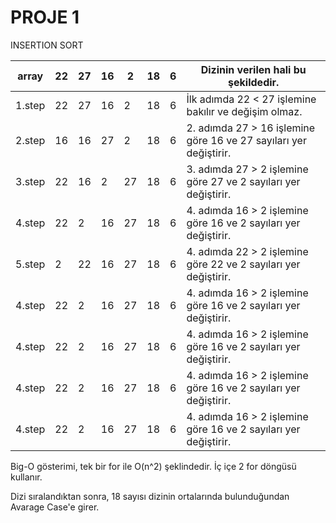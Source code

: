 # PROJE 1

INSERTION SORT

| array  | 22 | 27 | 16 | 2  | 18 | 6  | Dizinin verilen hali bu şekildedir.                                                                   |
|--------|----|----|----|----|---:|----|-------------------------------------------------------------------------------------------------------|
| 1.step | 22  | 27 | 16 | 2 | 18 | 6  | İlk adımda 22 < 27 işlemine bakılır ve değişim olmaz.                                                 |
| 2.step | 16  | 16  | 27 | 2 | 18 | 6 | 2. adımda 27 > 16 işlemine göre 16 ve 27 sayıları yer değiştirir.                                     |
| 3.step | 22  | 16  | 2 | 27 | 18 | 6 | 3. adımda 27 > 2  işlemine göre 27 ve 2 sayıları yer değiştirir.                                      |
| 4.step | 22  | 2  | 16 | 27 | 18 | 6 | 4. adımda 16 > 2  işlemine göre 16 ve 2 sayıları yer değiştirir.                                      |
| 5.step | 2  | 22  | 16 | 27 | 18 | 6 | 4. adımda 22 > 2  işlemine göre 22 ve 2 sayıları yer değiştirir.                                      |
| 4.step | 22  | 2  | 16 | 27 | 18 | 6 | 4. adımda 16 > 2  işlemine göre 16 ve 2 sayıları yer değiştirir.                                      |
| 4.step | 22  | 2  | 16 | 27 | 18 | 6 | 4. adımda 16 > 2  işlemine göre 16 ve 2 sayıları yer değiştirir.                                      |
| 4.step | 22  | 2  | 16 | 27 | 18 | 6 | 4. adımda 16 > 2  işlemine göre 16 ve 2 sayıları yer değiştirir.                                      |
| 4.step | 22  | 2  | 16 | 27 | 18 | 6 | 4. adımda 16 > 2  işlemine göre 16 ve 2 sayıları yer değiştirir.                                      |

Big-O gösterimi, tek bir for ile O(n^2) şeklindedir. İç içe 2 for döngüsü kullanır.

Dizi sıralandıktan sonra, 18 sayısı dizinin ortalarında bulunduğundan Avarage Case'e girer.





